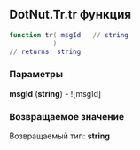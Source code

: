 ## DotNut.Tr.tr функция


```lua
function tr( msgId   // string
           )
// returns: string
```


### Параметры

**msgId** (**string**) - ![msgId]

### Возвращаемое значение

Возвращаемый тип: **string**

